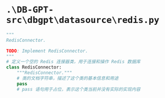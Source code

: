 # `.\DB-GPT-src\dbgpt\datasource\redis.py`

```py
"""
RedisConnector.

TODO: Implement RedisConnector.
"""
# 定义一个空的 Redis 连接器类，用于连接和操作 Redis 数据库
class RedisConnector:
    """RedisConnector."""
    # 类的文档字符串，描述了这个类的基本信息和用途
    pass
    # pass 语句用于占位，表示这个类当前并没有实际的实现内容
```